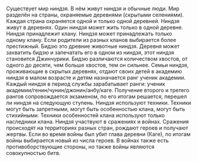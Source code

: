 Существует мир ниндзя. В нём живут ниндзя и обычные люди. Мир разделён на страны, охраняемые деревнями (скрытыми селениями). Каждая страна охраняется одной и только одной деревней. Ниндзя живут в деревнях. Один ниндзя может жить только в одной деревне. Ниндзя принадлежит клану. Ниндзя может принадлежать только одному клану. Если родители из разных кланов выбирается более престижный. Бидзю это древние животные ниндзя. Деревня может захватить бидзю и запечатать его в одном из ниндзя, этот ниндзя становится Джинчурики. Бидзю различаются количеством хвостов, от одного до десяти, чем больше хвостов, тем он сильнее. Семьи ниндзя, проживающие в скрытых деревнях, отдают своих детей в академию ниндзя в малом возрасте и детям назначается ранг ученик академии. Каждый ниндзя в период службы зарабатывает ранги: ученик академии/генин/чунин/джонин/анбу/каге. Получение второго и третего рангов сопровождается экзаменом, по его итогам решается, перешел ли ниндзя на следующую ступень. Ниндзя используют техники. Техники могут быть запретными, могут быть особенностью клана, могут быть стихийными. Техники особенностей клана используют только наследники клана. Ниндзя участвуют в сражениях и войнах. Сражения происходят на территориях разных стран, рождают героев и получают жертвы. Если во время войны был убит глава деревни (Каге), по итогам войны выбирается новый из числа героев. В войнах также есть противоборствующие стороны, но также войны являются совокупностью битв.